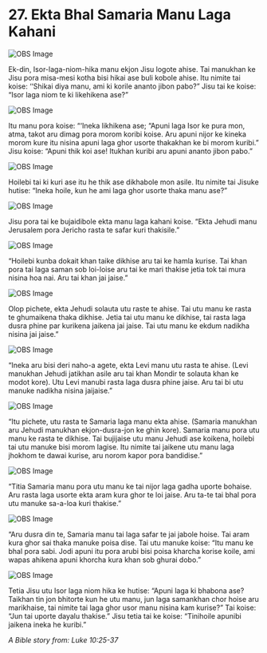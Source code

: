 # 27. Ekta Bhal Samaria Manu Laga Kahani

![OBS Image](https://cdn.door43.org/obs/jpg/360px/obs-en-27-01.jpg)

Ek-din, Isor-laga-niom-hika manu ekjon Jisu logote ahise. Tai manukhan ke Jisu pora misa-mesi kotha bisi hikai ase buli kobole ahise. Itu nimite tai koise: ‘‘Shikai diya manu, ami ki korile ananto jibon pabo?”  Jisu tai ke koise: “Isor laga niom te ki likehikena ase?”   

![OBS Image](https://cdn.door43.org/obs/jpg/360px/obs-en-27-02.jpg)

Itu manu pora koise: “‘Ineka likhikena ase; “Apuni laga Isor ke pura mon, atma, takot aru dimag pora morom koribi koise. Aru apuni nijor ke kineka morom kure itu nisina apuni laga ghor usorte thakakhan ke bi morom kuribi.” Jisu koise: “Apuni thik koi ase! Itukhan kuribi aru apuni ananto jibon pabo.” 

![OBS Image](https://cdn.door43.org/obs/jpg/360px/obs-en-27-03.jpg)

Hoilebi tai ki kuri ase itu he thik ase dikhabole mon asile. Itu nimite tai Jisuke hutise: “Ineka hoile, kun he ami laga ghor usorte thaka manu ase?”

![OBS Image](https://cdn.door43.org/obs/jpg/360px/obs-en-27-04.jpg)

Jisu pora tai ke bujaidibole ekta manu laga kahani koise. “Ekta Jehudi manu Jerusalem pora Jericho rasta te safar kuri thakisile.”

![OBS Image](https://cdn.door43.org/obs/jpg/360px/obs-en-27-05.jpg)

“Hoilebi kunba dokait khan taike dikhise aru tai ke hamla kurise. Tai khan pora tai laga saman sob loi-loise aru tai ke mari thakise jetia tok tai mura nisina hoa nai. Aru tai khan jai jaise.”

![OBS Image](https://cdn.door43.org/obs/jpg/360px/obs-en-27-06.jpg)

Olop pichete, ekta Jehudi solauta utu raste te ahise. Tai utu manu ke rasta te ghumaikena thaka dikhise. Jetia tai utu manu ke dikhise, tai rasta laga dusra phine par kurikena jaikena jai jaise. Tai utu manu ke ekdum nadikha nisina jai jaise.” 

![OBS Image](https://cdn.door43.org/obs/jpg/360px/obs-en-27-07.jpg)

“Ineka aru bisi deri naho-a agete, ekta Levi manu utu rasta te ahise. (Levi manukhan Jehudi jatikhan asile aru tai khan Mondir te solauta khan ke modot kore).  Utu Levi manubi rasta laga dusra phine jaise. Aru tai bi utu manuke nadikha nisina jaijaise.”

![OBS Image](https://cdn.door43.org/obs/jpg/360px/obs-en-27-08.jpg)

“Itu pichete, utu rasta te Samaria laga manu ekta ahise. (Samaria manukhan aru Jehudi manukhan ekjon-dusra-jon ke ghin kore). Samaria manu pora utu manu ke rasta te dikhise. Tai bujijaise utu manu Jehudi ase koikena, hoilebi tai utu manuke bisi morom lagise. Itu nimite tai jaikene utu manu laga jhokhom te dawai kurise, aru norom kapor pora bandidise.”

![OBS Image](https://cdn.door43.org/obs/jpg/360px/obs-en-27-09.jpg)

“Titia Samaria manu pora utu manu ke tai nijor laga gadha uporte bohaise. Aru rasta laga usorte ekta aram kura ghor te loi jaise. Aru ta-te tai bhal pora utu manuke sa-a-loa kuri thakise.”

![OBS Image](https://cdn.door43.org/obs/jpg/360px/obs-en-27-10.jpg)

“Aru dusra din te, Samaria manu tai laga safar  te jai jabole hoise. Tai aram kura ghor sai thaka manuke poisa dise. Tai utu manuke koise:  “Itu manu ke bhal pora sabi. Jodi apuni itu pora arubi bisi poisa kharcha korise koile, ami wapas ahikena apuni khorcha kura khan sob ghurai dobo.” 

![OBS Image](https://cdn.door43.org/obs/jpg/360px/obs-en-27-11.jpg)

Tetia Jisu utu Isor laga niom hika ke hutise: “Apuni laga ki bhabona ase? Taikhan tin jon bhitorte kun he utu manu, jun laga samankhan chor hoise aru marikhaise, tai nimite tai laga ghor usor manu nisina kam kurise?”  Tai koise: “Jun tai uporte dayalu thakise.”  Jisu tetia tai ke koise: “Tinihoile apunibi jaikena ineka he kuribi.”

_A Bible story from: Luke 10:25-37_

